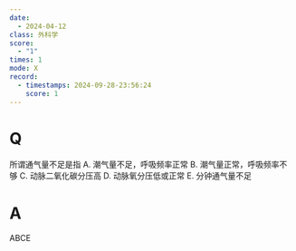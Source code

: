 ```yaml
---
date:
  - 2024-04-12
class: 外科学
score:
  - "1"
times: 1
mode: X
record:
  - timestamps: 2024-09-28-23:56:24
    score: 1
---
```



# Q
所谓通气量不足是指
A. 潮气量不足，呼吸频率正常 B. 潮气量正常，呼吸频率不够
C. 动脉二氧化碳分压高 D. 动脉氧分压低或正常
E. 分钟通气量不足

# A

ABCE